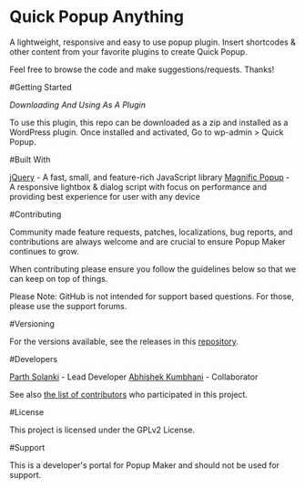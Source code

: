 # Quick Popup Anything

A lightweight, responsive and easy to use popup plugin. Insert shortcodes & other content from your favorite plugins to create Quick Popup.

Feel free to browse the code and make suggestions/requests. Thanks!

#Getting Started

*Downloading And Using As A Plugin*

To use this plugin, this repo can be downloaded as a zip and installed as a WordPress plugin. Once installed and activated, Go to wp-admin > Quick Popup.

#Built With

<a href="https://jquery.com/" target="_blank">jQuery</a> - A fast, small, and feature-rich JavaScript library
<a href="https://dimsemenov.com/plugins/magnific-popup/" target="_blank">Magnific Popup</a> - A responsive lightbox & dialog script with focus on performance and providing best experience for user with any device

#Contributing

Community made feature requests, patches, localizations, bug reports, and contributions are always welcome and are crucial to ensure Popup Maker continues to grow.

When contributing please ensure you follow the guidelines below so that we can keep on top of things.

Please Note: GitHub is not intended for support based questions. For those, please use the support forums.

#Versioning

For the versions available, see the releases in this <a href="https://github.com/isolankiparth/mi-quick-popup-anything/releases" target="_blank">repository</a>.

#Developers

<a href="https://parthsolanki.com/" target="_blank">Parth Solanki</a> - Lead Developer
<a href="https://abhishekkumbhani.com/" target="_blank">Abhishek Kumbhani</a> - Collaborator

See also <a href="https://github.com/isolankiparth/mi-quick-popup-anything/graphs/contributors" target="_blank">the list of contributors</a> who participated in this project.

#License

This project is licensed under the GPLv2 License.

#Support

This is a developer's portal for Popup Maker and should not be used for support.
